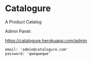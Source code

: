 # Catalogure

A Product Catalog

Admin Panel:

https://catalogure.herokuapp.com/admin

```
email: 'admin@catalogure.com'
password: 'qweqweqwe'
```
